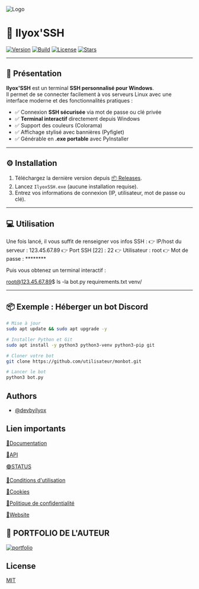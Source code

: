 
![Logo](https://sdmntprpolandcentral.oaiusercontent.com/files/00000000-afbc-620a-b7cc-c4587abf61f4/raw?se=2025-10-02T16%3A11%3A24Z&sp=r&sv=2024-08-04&sr=b&scid=26b114a4-19f3-566d-95dc-df8787ed6418&skoid=76024c37-11e2-4c92-aa07-7e519fbe2d0f&sktid=a48cca56-e6da-484e-a814-9c849652bcb3&skt=2025-10-02T09%3A22%3A52Z&ske=2025-10-03T09%3A22%3A52Z&sks=b&skv=2024-08-04&sig=4YLgl49pQRRCI7ZApH%2BDBhYxP/ZqTYiTLzIiJfCu32k%3D)

# 🚀 Ilyox'SSH 
                                                      
                                                      
[![Version](https://img.shields.io/badge/version-1.0-blueviolet?style=for-the-badge)]()
[![Build](https://img.shields.io/badge/build-passing-brightgreen?style=for-the-badge)]()
[![License](https://img.shields.io/badge/license-MIT-orange?style=for-the-badge)]()
[![Stars](https://img.shields.io/github/stars/tonpseudo/IlyoxSSH?style=for-the-badge&color=yellow)]()

---

## 📖 Présentation

**Ilyox'SSH** est un terminal **SSH personnalisé pour Windows**.  
Il permet de se connecter facilement à vos serveurs Linux avec une interface moderne et des fonctionnalités pratiques :

- ✅ Connexion **SSH sécurisée** via mot de passe ou clé privée  
- ✅ **Terminal interactif** directement depuis Windows  
- ✅ Support des couleurs (Colorama)  
- ✅ Affichage stylisé avec bannières (Pyfiglet)  
- ✅ Générable en **.exe portable** avec PyInstaller  

---

## ⚙️ Installation

1. Téléchargez la dernière version depuis [📦 Releases](https://github.com/tonpseudo/IlyoxSSH/releases).  
2. Lancez `IlyoxSSH.exe` (aucune installation requise).  
3. Entrez vos informations de connexion (IP, utilisateur, mot de passe ou clé).  

---

## 💻 Utilisation

Une fois lancé, il vous suffit de renseigner vos infos SSH :
👉 IP/host du serveur : 123.45.67.89
👉 Port SSH [22] : 22
👉 Utilisateur : root
👉 Mot de passe : ********

Puis vous obtenez un terminal interactif :

root@123.45.67.89$ ls -la
bot.py
requirements.txt
venv/

---

## 📦 Exemple : Héberger un bot Discord

```bash
# Mise à jour
sudo apt update && sudo apt upgrade -y

# Installer Python et Git
sudo apt install -y python3 python3-venv python3-pip git

# Cloner votre bot
git clone https://github.com/utilisateur/monbot.git

# Lancer le bot
python3 bot.py
```
## Authors

- [@devbyilyox](https://www.github.com/devbyilyox)


## Lien importants 

[📜Documentation](docs.html)

[📌API](api.html)

[🟢STATUS](status.html)

[📏Conditions d'utilisation](terms.html)

[🍪Cookies](cookies.html)

[🔑Politique de confidentialité](privacy.html)

[📣Website](ilyoxssh.html)
## 🔗 PORTFOLIO DE L'AUTEUR 
[![portfolio](https://img.shields.io/badge/my_portfolio-000?style=for-the-badge&logo=ko-fi&logoColor=white)](https://ilyox.fr)

## License

[MIT](https://choosealicense.com/licenses/mit/)

